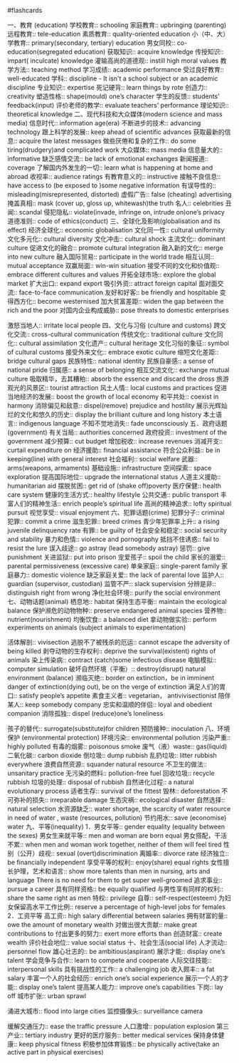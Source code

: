 #flashcards 

一、教育 (education)
学校教育:: schooling <!--SR:!2023-12-29-20-23,10.9,243-->
家庭教育:: upbringing (parenting) <!--SR:!2023-12-31-20-14,12.9,243-->
远程教育:: tele-education <!--SR:!2023-12-31-20-33,12.9,243-->
素质教育:: quality-oriented education <!--SR:!2023-12-31-20-12,12.9,243-->
小（中、大）学教育:: primary(secondary, tertiary) education <!--SR:!2023-12-13-17-20,2.4,243-->
男女同校:: co-education(segregated education) <!--SR:!2023-12-28-20-15,9.9,243-->
获取知识:: acquire knowledge <!--SR:!2023-12-13-17-20,2.4,243-->
传授知识:: impart( inculcate) knowledge <!--SR:!2023-12-11-22-53,1,230-->
灌输高尚的道德观:: instill high moral values <!--SR:!2023-12-20-05-50,1.3,203-->
教学方法:: teaching method <!--SR:!2023-12-31-20-04,12.9,243-->
学习成绩:: academic performance <!--SR:!2023-12-11-22-55,1,230-->
受过良好教育:: well-educated <!--SR:!2023-12-13-17-39,2.4,243-->
学科:: discipline - It isn't a school subject or an academic discipline <!--SR:!2023-12-13-17-26,2.4,243-->
专业知识:: expertise <!--SR:!2023-12-31-19-12,12.9,243-->
死记硬背:: learn things by rote <!--SR:!2023-12-13-10-55,2.5,250-->
创造力:: creativity <!--SR:!2023-12-13-22-14,2.4,243-->
塑造性格:: shape(mould) one’s character <!--SR:!2023-12-13-10-55,2.5,250-->
学生的反馈:: students’ feedback(input) <!--SR:!2023-12-13-17-19,2.4,243-->
评价老师的教学:: evaluate teachers’ performance <!--SR:!2023-12-29-20-12,10.9,243-->
理论知识:: theoretical knowledge <!--SR:!2023-12-30-19-48,11.9,243-->
二、现代科技和大众媒体(modern science and mass media)
信息时代:: information age(era) <!--SR:!2023-12-13-21-59,2.4,243-->
不断进步的技术:: advancing technology <!--SR:!2023-12-13-17-41,2.4,243-->
跟上科学的发展:: keep ahead of scientific advances <!--SR:!2023-12-12-12-46,1,223-->
获取最新的信息:: acquire the latest messages <!--SR:!2023-12-27-15-48,8.7,243-->
做些厌倦和复杂的工作:: do some tiring(drudgery)and complicated work <!--SR:!2023-12-13-22-22,2.4,243-->
大众媒体:: mass media <!--SR:!2023-12-13-17-32,2.4,243-->
信息量大的:: informative <!--SR:!2023-12-12-12-32,1,223-->
缺乏感情交流:: be lack of emotional exchanges <!--SR:!2023-12-13-17-23,2.4,243-->
新闻报道:: coverage <!--SR:!2023-12-29-20-14,10.9,243-->
了解国内外发生的一切:: learn what is happening at home and abroad <!--SR:!2023-12-12-07-50,1,223-->
收视率:: audience ratings <!--SR:!2023-12-12-12-28,1,223-->
有教育意义的:: instructive <!--SR:!2023-12-13-17-30,2.4,243-->
接触不良信息:: have access to (be exposed to )some negative information <!--SR:!2023-12-27-05-24,7.9,223-->
有误导性的:: misleading(misrepresented, distorted) <!--SR:!2023-12-13-17-20,2.4,243-->
虚假广告:: false (cheating) advertising <!--SR:!2023-12-12-07-44,1,223-->
掩盖真相:: mask (cover up, gloss up, whitewash)the truth <!--SR:!2023-12-26-15-37,7.7,243-->
名人:: celebrities <!--SR:!2023-12-13-17-18,2.4,243-->
丑闻:: scandal <!--SR:!2023-12-13-22-19,2.4,243-->
侵犯隐私:: violate(invade, infringe on, intrude on)one’s privacy <!--SR:!2023-12-13-17-37,2.4,243-->
道德准则:: code of ethics(conduct) <!--SR:!2023-12-20-15-01,1.3,203-->
三、全球化及影响(globalisation and its effect)
经济全球化:: economic globalisation <!--SR:!2023-12-26-03-24,7.2,230-->
文化同一性:: cultural uniformity <!--SR:!2023-12-20-06-00,1.3,203-->
文化多元化:: cultural diversity <!--SR:!2023-12-13-17-32,2.4,243-->
文化冲击:: cultural shock <!--SR:!2023-12-30-20-31,11.9,243-->
主流文化:: dominant culture <!--SR:!2023-12-13-17-32,2.4,243-->
促进文化的融合:: promote cultural integration <!--SR:!2023-12-20-12-55,1.6,223-->
融入新的文化:: merge into new culture <!--SR:!2023-12-31-19-44,12.9,243-->
融入国际贸易:: participate in the world trade <!--SR:!2023-12-13-17-22,2.4,243-->
相互认同:: mutual acceptance <!--SR:!2023-12-11-22-53,1,230-->
双赢局面:: win-win situation <!--SR:!2023-12-13-17-37,2.4,243-->
接受不同的文化和价值观:: embrace different cultures and values <!--SR:!2023-12-13-17-31,2.4,243-->
开拓全球市场:: explore the global market <!--SR:!2023-12-13-17-38,2.4,243-->
扩大出口:: expand export <!--SR:!2023-12-20-13-25,1.6,223-->
吸引外资:: attract foreign capital <!--SR:!2023-12-30-20-36,11.9,243-->
面对面交流:: face-to-face communication <!--SR:!2023-12-13-21-59,2.4,243-->
友好和好客:: be friendly and hospitable <!--SR:!2023-12-12-12-27,1,223-->
变得西方化:: become westernised <!--SR:!2023-12-13-17-22,2.4,243-->
加大贫富差距:: widen the gap between the rich and the poor <!--SR:!2023-12-29-20-11,10.9,243-->
对国内企业构成威胁:: pose threats to domestic enterprises
<!--SR:!2023-12-20,1,203-->
激怒当地人:: irritate local people <!--SR:!2023-12-13-17-19,2.4,243-->
四、文化与习俗 (culture and customs)
跨文化交流:: cross-cultural communication <!--SR:!2023-12-20-13-17,1.6,223-->
传统文化:: traditional culture <!--SR:!2023-12-29-20-25,10.9,243-->
文化同化:: cultural assimilation <!--SR:!2023-12-20-22-08,1.6,223-->
文化遗产:: cultural heritage <!--SR:!2023-12-13-17-37,2.4,243-->
文化习俗的象征:: symbol of cultural customs <!--SR:!2023-12-14-02-00,2.4,243-->
接受外来文化:: embrace exotic culture <!--SR:!2023-12-12-07-54,1,223-->
缩短文化差距:: bridge cultural gaps <!--SR:!2024-01-01-05-20,12.9,243-->
民族特性:: national identity <!--SR:!2023-12-13-17-22,2.4,243-->
民族自豪感:: a sense of national pride <!--SR:!2023-12-30-20-11,11.9,243-->
归属感:: a sense of belonging <!--SR:!2023-12-13-17-22,2.4,243-->
相互交流文化:: exchange mutual culture <!--SR:!2023-12-14-02-00,2.4,243-->
吸取精华，去其糟粕:: absorb the essence and discard the dross <!--SR:!2023-12-13-17-20,2.4,243-->
旅游观光的风景区:: tourist attraction <!--SR:!2023-12-13-22-00,2.4,243-->
风土人情:: local customs and practices <!--SR:!2023-12-20-13-21,1.6,223-->
促进当地经济的发展:: boost the growth of local economy <!--SR:!2023-12-12-07-47,1,223-->
和平共处:: coexist in harmony <!--SR:!2023-12-12-07-49,1,223-->
消除偏见和敌意:: dispel(remove) prejudice and hostility <!--SR:!2023-12-20-04-43,1.3,203-->
展示光辉灿烂的文化和悠久的历史:: display the brilliant culture and long history <!--SR:!2023-12-31-05-26,11.9,243-->
本土语言:: indigenous language <!--SR:!2023-12-13-17-19,2.4,243-->
不知不觉地消失:: fade unconsciously <!--SR:!2023-12-13-17-27,2.4,243-->
五．政府话题 (government) 
有关当局:: authorities concerned <!--SR:!2023-12-20-11-54,1.6,223-->
政府投资:: investment of the government <!--SR:!2023-12-13-17-37,2.4,243-->
减少预算:: cut budget <!--SR:!2023-12-29-20-35,10.9,243-->
增加税收:: increase revenues <!--SR:!2024-01-11-19-32,23.9,263-->
消减开支:: curtail expenditure on <!--SR:!2023-12-12-08-04,1,223-->
经济援助:: financial assistance <!--SR:!2023-12-13-17-41,2.4,243-->
符合公众利益:: be in keeping(line) with general interest <!--SR:!2023-12-13-17-27,2.4,243-->
社会福利:: social welfare <!--SR:!2023-12-13-17-20,2.4,243-->
武器:: arms(weapons, armaments) <!--SR:!2023-12-31-20-31,12.9,243-->
基础设施:: infrastructure <!--SR:!2023-12-13-17-29,2.4,243-->
空间探索:: space exploration <!--SR:!2023-12-26-15-17,7.7,243-->
提高国际地位:: upgrade the international status <!--SR:!2023-12-13-10-51,2.5,250-->
人道主义援助:: humanitarian aid <!--SR:!2023-12-20-05-40,1.3,203-->
摆脱贫困:: get rid of (shake off)poverty <!--SR:!2023-12-11-22-51,1,230-->
医疗保健:: health care system <!--SR:!2023-12-13-10-55,2.5,250-->
健康的生活方式:: healthy lifestyle <!--SR:!2023-12-30-20-24,11.9,243-->
公共交通:: public transport <!--SR:!2023-12-13-17-36,2.4,243-->
丰富人们的精神生活:: enrich people’s spiritual life <!--SR:!2023-12-13-17-30,2.4,243-->
高尚的精神追求:: lofty spiritual pursuit <!--SR:!2023-12-20-05-41,1.3,210-->
视觉享受:: visual enjoyment <!--SR:!2023-12-11-22-54,1,230-->
六、犯罪话题(crime)
犯罪分子:: criminal <!--SR:!2023-12-29-19-09,10.9,243-->
犯罪:: commit a crime <!--SR:!2023-12-20-13-02,1.6,223-->
滋生犯罪:: breed crimes <!--SR:!2023-12-13-17-38,2.4,243-->
青少年犯罪率上升:: a rising juvenile delinquency rate <!--SR:!2023-12-12-08-03,1,223-->
有罪:: be guilty of <!--SR:!2023-12-13-17-41,2.4,243-->
社会安全和稳定:: social security and stability <!--SR:!2023-12-13-17-20,2.4,243-->
暴力和色情:: violence and pornography <!--SR:!2023-12-13-17-37,2.4,243-->
抵挡不住诱惑:: fail to resist the lure <!--SR:!2023-12-20-04-48,1.3,203-->
误入歧途:: go astray (lead somebody astray) <!--SR:!2023-12-13-17-20,2.4,243-->
惩罚:: give punishment <!--SR:!2023-12-31-20-11,12.9,243-->
关进监狱:: put into prison <!--SR:!2023-12-13-17-25,2.4,243-->
宠爱孩子:: spoil the child <!--SR:!2023-12-13-17-20,2.4,243-->
家长的溺爱:: parental permissiveness (excessive care) <!--SR:!2023-12-12-16-25,1,223-->
单亲家庭:: single-parent family <!--SR:!2023-12-13-17-38,2.4,243-->
家庭暴力:: domestic violence <!--SR:!2023-12-13-17-28,2.4,243-->
缺乏家庭关爱:: the lack of parental love <!--SR:!2023-12-29-19-09,10.9,243-->
监护人:: guardian (supervisor, custodian) <!--SR:!2023-12-13-17-41,2.4,243-->
监管不严:: slack supervision <!--SR:!2023-12-20-14-58,1.3,203-->
分辨是非:: distinguish right from wrong <!--SR:!2023-12-30-20-33,11.9,243-->
净化社会环境:: purify the social environment <!--SR:!2023-12-25-20-30,6.9,223-->
七、动物话题(animal)
栖息地:: habitat <!--SR:!2023-12-13-17-36,2.4,243-->
保持生态平衡:: maintain the ecological balance <!--SR:!2023-12-20-13-23,1.6,223-->
保护濒危的动物物种:: preserve endangered animal species <!--SR:!2023-12-12-08-01,1,223-->
营养物:: nutrient(nourishment) <!--SR:!2024-01-01-05-22,12.9,243-->
均衡饮食:: a balanced diet <!--SR:!2023-12-29-19-31,10.9,243-->
拿动物做实验:: perform experiments on animals (subject animals to experimentation)
<!--SR:!2023-12-21,2,223-->
活体解剖:: vivisection <!--SR:!2023-12-20-05-23,1.3,203-->
逃脱不了被残杀的厄运:: cannot escape the adversity of being killed <!--SR:!2023-12-12-16-25,1,223-->
剥夺动物的生存权利:: deprive the survival(existent) rights of animals <!--SR:!2023-12-26-03-45,7.2,230-->
染上传染病:: contract (catch)some infectious disease <!--SR:!2023-12-31-20-22,12.9,243-->
电脑模拟:: computer simulation <!--SR:!2023-12-13-17-32,2.4,243-->
破坏自然环境（平衡）:: destroy(disrupt) natural environment (balance) <!--SR:!2024-01-01-05-20,12.9,243-->
濒临灭绝:: border on extinction，be in imminent danger of extinction(dying out), be on the verge of extinction <!--SR:!2023-12-14-02-00,2.4,243-->
满足人们的胃口:: satisfy people’s appetite <!--SR:!2023-12-12-07-53,1,223-->
素食主义者:: vegetarian， antivivisectionist <!--SR:!2023-12-27-14-24,8.7,243-->
陪伴某人:: keep somebody company <!--SR:!2023-12-20-22-12,1.6,223-->
忠实和温顺的伴侣:: loyal and obedient companion <!--SR:!2023-12-13-17-32,2.4,243-->
消除孤独:: dispel (reduce)one’s loneliness
<!--SR:!2023-12-20,1,210-->
孩子的替代:: surrogate(substitute)for children <!--SR:!2023-12-20-10-48,1.5,223-->
预防接种:: inoculation <!--SR:!2023-12-20-06-07,1.3,203-->
八、环境保护 (environmental protection)
环境污染:: environmental pollution <!--SR:!2023-12-13-17-32,2.4,243-->
污染严重:: highly polluted <!--SR:!2023-12-13-17-39,2.4,243-->
有毒的烟雾:: poisonous smoke <!--SR:!2023-12-13-17-41,2.4,243-->
废气（液）waste:: gas(liquid) <!--SR:!2023-12-13-17-31,2.4,243-->
二氧化碳:: carbon dioxide <!--SR:!2023-12-31-05-53,12.3,250-->
倒垃圾:: dump rubbish <!--SR:!2024-01-01-06-13,13.3,250-->
乱扔垃圾:: litter rubbish everywhere <!--SR:!2023-12-13-17-27,2.4,243-->
浪费自然资源:: squander natural resource <!--SR:!2023-12-12-07-48,1,223-->
不卫生的做法:: unsanitary practice <!--SR:!2023-12-13-17-41,2.4,243-->
无污染的燃料:: pollution-free fuel <!--SR:!2023-12-12-12-31,1,223-->
回收垃圾:: recycle rubbish <!--SR:!2024-01-01-05-25,12.9,243-->
垃圾的处理:: disposal of rubbish <!--SR:!2023-12-13-10-55,2.5,250-->
自然进化过程:: a natural evolutionary process <!--SR:!2023-12-20-14-58,1.3,203-->
适者生存:: survival of the fittest <!--SR:!2023-12-12-07-42,1,223-->
毁林:: deforestation <!--SR:!2023-12-13-17-22,2.4,243-->
不可弥补的损失:: irreparable damage <!--SR:!2023-12-13-17-22,2.4,243-->
生态灾祸:: ecological disaster <!--SR:!2023-12-28-19-42,9.9,243-->
自然选择:: natural selection <!--SR:!2023-12-31-20-24,12.9,243-->
水资源缺乏:: water shortage, the scarcity of water resource in need of water , waste (resources, pollution) <!--SR:!2023-12-13-22-08,2.4,243-->
节约用水:: save (economise) water <!--SR:!2023-12-13-17-39,2.4,243-->
九、平等(inequality)
1．男女平等:: gender equality (equality between the sexes) <!--SR:!2023-12-12-08-02,1,223-->
男女生来就平等:: men and woman are born equal <!--SR:!2023-12-13-10-56,2.5,250-->
男女搭配，干活不累:: when men and woman work together, neither of them will feel tired <!--SR:!2023-12-25-20-34,6.9,223-->
性别（公开）歧视:: sexual (overt)discrimination <!--SR:!2023-12-29-05-12,10.3,250-->
离婚率:: divorce rate <!--SR:!2024-01-01-05-24,12.9,243-->
经济独立:: be financially independent <!--SR:!2024-01-01-05-17,12.9,243-->
享受平等的权利:: enjoy(share) equal rights <!--SR:!2023-12-13-17-31,2.4,243-->
女性擅长护理，艺术和语言:: show more talents than men in nursing, arts and language There is no need for them to get super well-groomed <!--SR:!2023-12-13-22-01,2.4,243-->
追求事业:: pursue a career <!--SR:!2023-12-13-17-36,2.4,243-->
具有同样资格:: be equally qualified <!--SR:!2023-12-12-07-45,1,223-->
与男性享有同样的权利:: share the same right as men <!--SR:!2024-01-01-05-25,12.9,243-->
特权:: privilege <!--SR:!2023-12-14-17-24,3.4,263-->
自尊:: self-respect(esteem) <!--SR:!2023-12-13-17-41,2.4,243-->
为妇女保留高水平工作比例:: reserve a percentage of high-level jobs for females <!--SR:!2023-12-13-17-32,2.4,243-->
2．工资平等
高工资:: high salary differential between salaries <!--SR:!2023-12-13-22-01,2.4,243-->
拥有财富的量:: owe the amount of monetary wealth <!--SR:!2023-12-20-12-34,1.6,223-->
对做出很大贡献:: make great contributions to <!--SR:!2024-01-12-22-12,24.6,270-->
付出更多的努力:: exert more efforts than <!--SR:!2023-12-13-17-31,2.4,243-->
创造财富:: create wealth <!--SR:!2023-12-13-17-25,2.4,243-->
评价社会地位:: value social status <!--SR:!2023-12-13-17-19,2.4,243-->
十、社会生活(social life)
人才流动:: personnel flow <!--SR:!2023-12-31-05-58,12.3,250-->
雄心壮志的:: be ambitious(aspirant) <!--SR:!2023-12-13-17-43,2.4,243-->
展示才能:: display one’s talent <!--SR:!2023-12-13-17-31,2.4,243-->
学会竞争与合作:: learn to compete and cooperate <!--SR:!2023-12-13-22-22,2.4,243-->
人际交往技能:: interpersonal skills <!--SR:!2023-12-13-17-26,2.4,243-->
具有挑战性的工作:: a challenging job <!--SR:!2023-12-13-10-51,2.5,250-->
收入颇丰:: a fat salary <!--SR:!2023-12-31-05-18,12.3,250-->
丰富一个人的社会经历:: enrich one’s social experience <!--SR:!2023-12-30-06-08,11.3,250-->
展示一个人的才能:: display one’s talent <!--SR:!2023-12-13-17-41,2.4,243-->
提高某人能力:: improve one’s capabilities <!--SR:!2023-12-20-06-04,1.3,203-->
下岗:: lay off <!--SR:!2023-12-13-17-20,2.4,243-->
城市扩张:: urban sprawl
<!--SR:!2023-12-20,1,210-->
涌进大城市:: flood into large cities <!--SR:!2023-12-13-17-29,2.4,243-->
监控摄像头:: surveillance camera
<!--SR:!2023-12-21,2,223-->
缓解交通压力:: ease the traffic pressure <!--SR:!2023-12-29-19-44,10.9,243-->
人口激增:: population explosion <!--SR:!2023-12-13-17-25,2.4,243-->
第三产业:: tertiary industry <!--SR:!2023-12-31-20-10,12.9,243-->
更好的医疗服务:: better medical services <!--SR:!2023-12-13-17-38,2.4,243-->
保持身体健康:: keep physical fitness <!--SR:!2023-12-13-22-00,2.4,243-->
积极参加体育锻炼:: be physically active(take an active part in physical exercises) <!--SR:!2023-12-20-12-35,1.6,223-->



